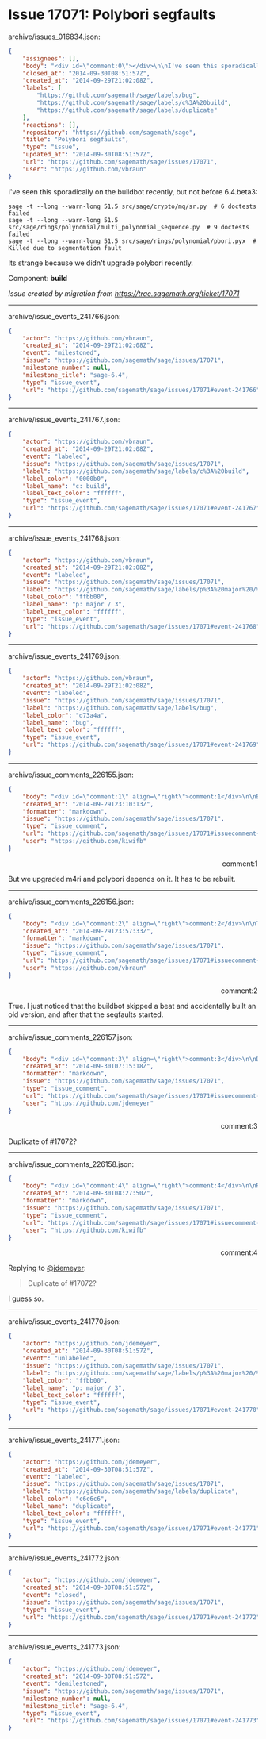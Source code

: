 # Issue 17071: Polybori segfaults

archive/issues_016834.json:
```json
{
    "assignees": [],
    "body": "<div id=\"comment:0\"></div>\n\nI've seen this sporadically on the buildbot recently, but not before 6.4.beta3:\n\n```\nsage -t --long --warn-long 51.5 src/sage/crypto/mq/sr.py  # 6 doctests failed\nsage -t --long --warn-long 51.5 src/sage/rings/polynomial/multi_polynomial_sequence.py  # 9 doctests failed\nsage -t --long --warn-long 51.5 src/sage/rings/polynomial/pbori.pyx  # Killed due to segmentation fault\n```\nIts strange because we didn't upgrade polybori recently.\n\nComponent: **build**\n\n_Issue created by migration from https://trac.sagemath.org/ticket/17071_\n\n",
    "closed_at": "2014-09-30T08:51:57Z",
    "created_at": "2014-09-29T21:02:08Z",
    "labels": [
        "https://github.com/sagemath/sage/labels/bug",
        "https://github.com/sagemath/sage/labels/c%3A%20build",
        "https://github.com/sagemath/sage/labels/duplicate"
    ],
    "reactions": [],
    "repository": "https://github.com/sagemath/sage",
    "title": "Polybori segfaults",
    "type": "issue",
    "updated_at": "2014-09-30T08:51:57Z",
    "url": "https://github.com/sagemath/sage/issues/17071",
    "user": "https://github.com/vbraun"
}
```
<div id="comment:0"></div>

I've seen this sporadically on the buildbot recently, but not before 6.4.beta3:

```
sage -t --long --warn-long 51.5 src/sage/crypto/mq/sr.py  # 6 doctests failed
sage -t --long --warn-long 51.5 src/sage/rings/polynomial/multi_polynomial_sequence.py  # 9 doctests failed
sage -t --long --warn-long 51.5 src/sage/rings/polynomial/pbori.pyx  # Killed due to segmentation fault
```
Its strange because we didn't upgrade polybori recently.

Component: **build**

_Issue created by migration from https://trac.sagemath.org/ticket/17071_





---

archive/issue_events_241766.json:
```json
{
    "actor": "https://github.com/vbraun",
    "created_at": "2014-09-29T21:02:08Z",
    "event": "milestoned",
    "issue": "https://github.com/sagemath/sage/issues/17071",
    "milestone_number": null,
    "milestone_title": "sage-6.4",
    "type": "issue_event",
    "url": "https://github.com/sagemath/sage/issues/17071#event-241766"
}
```



---

archive/issue_events_241767.json:
```json
{
    "actor": "https://github.com/vbraun",
    "created_at": "2014-09-29T21:02:08Z",
    "event": "labeled",
    "issue": "https://github.com/sagemath/sage/issues/17071",
    "label": "https://github.com/sagemath/sage/labels/c%3A%20build",
    "label_color": "0000b0",
    "label_name": "c: build",
    "label_text_color": "ffffff",
    "type": "issue_event",
    "url": "https://github.com/sagemath/sage/issues/17071#event-241767"
}
```



---

archive/issue_events_241768.json:
```json
{
    "actor": "https://github.com/vbraun",
    "created_at": "2014-09-29T21:02:08Z",
    "event": "labeled",
    "issue": "https://github.com/sagemath/sage/issues/17071",
    "label": "https://github.com/sagemath/sage/labels/p%3A%20major%20/%203",
    "label_color": "ffbb00",
    "label_name": "p: major / 3",
    "label_text_color": "ffffff",
    "type": "issue_event",
    "url": "https://github.com/sagemath/sage/issues/17071#event-241768"
}
```



---

archive/issue_events_241769.json:
```json
{
    "actor": "https://github.com/vbraun",
    "created_at": "2014-09-29T21:02:08Z",
    "event": "labeled",
    "issue": "https://github.com/sagemath/sage/issues/17071",
    "label": "https://github.com/sagemath/sage/labels/bug",
    "label_color": "d73a4a",
    "label_name": "bug",
    "label_text_color": "ffffff",
    "type": "issue_event",
    "url": "https://github.com/sagemath/sage/issues/17071#event-241769"
}
```



---

archive/issue_comments_226155.json:
```json
{
    "body": "<div id=\"comment:1\" align=\"right\">comment:1</div>\n\nBut we upgraded m4ri and polybori depends on it. It has to be rebuilt.",
    "created_at": "2014-09-29T23:10:13Z",
    "formatter": "markdown",
    "issue": "https://github.com/sagemath/sage/issues/17071",
    "type": "issue_comment",
    "url": "https://github.com/sagemath/sage/issues/17071#issuecomment-226155",
    "user": "https://github.com/kiwifb"
}
```

<div id="comment:1" align="right">comment:1</div>

But we upgraded m4ri and polybori depends on it. It has to be rebuilt.



---

archive/issue_comments_226156.json:
```json
{
    "body": "<div id=\"comment:2\" align=\"right\">comment:2</div>\n\nTrue. I just noticed that the buildbot skipped a beat and accidentally built an old version, and after that the segfaults started.",
    "created_at": "2014-09-29T23:57:33Z",
    "formatter": "markdown",
    "issue": "https://github.com/sagemath/sage/issues/17071",
    "type": "issue_comment",
    "url": "https://github.com/sagemath/sage/issues/17071#issuecomment-226156",
    "user": "https://github.com/vbraun"
}
```

<div id="comment:2" align="right">comment:2</div>

True. I just noticed that the buildbot skipped a beat and accidentally built an old version, and after that the segfaults started.



---

archive/issue_comments_226157.json:
```json
{
    "body": "<div id=\"comment:3\" align=\"right\">comment:3</div>\n\nDuplicate of #17072?",
    "created_at": "2014-09-30T07:15:18Z",
    "formatter": "markdown",
    "issue": "https://github.com/sagemath/sage/issues/17071",
    "type": "issue_comment",
    "url": "https://github.com/sagemath/sage/issues/17071#issuecomment-226157",
    "user": "https://github.com/jdemeyer"
}
```

<div id="comment:3" align="right">comment:3</div>

Duplicate of #17072?



---

archive/issue_comments_226158.json:
```json
{
    "body": "<div id=\"comment:4\" align=\"right\">comment:4</div>\n\nReplying to [@jdemeyer](#comment%3A3):\n> Duplicate of #17072?\n\nI guess so.",
    "created_at": "2014-09-30T08:27:50Z",
    "formatter": "markdown",
    "issue": "https://github.com/sagemath/sage/issues/17071",
    "type": "issue_comment",
    "url": "https://github.com/sagemath/sage/issues/17071#issuecomment-226158",
    "user": "https://github.com/kiwifb"
}
```

<div id="comment:4" align="right">comment:4</div>

Replying to [@jdemeyer](#comment%3A3):
> Duplicate of #17072?

I guess so.



---

archive/issue_events_241770.json:
```json
{
    "actor": "https://github.com/jdemeyer",
    "created_at": "2014-09-30T08:51:57Z",
    "event": "unlabeled",
    "issue": "https://github.com/sagemath/sage/issues/17071",
    "label": "https://github.com/sagemath/sage/labels/p%3A%20major%20/%203",
    "label_color": "ffbb00",
    "label_name": "p: major / 3",
    "label_text_color": "ffffff",
    "type": "issue_event",
    "url": "https://github.com/sagemath/sage/issues/17071#event-241770"
}
```



---

archive/issue_events_241771.json:
```json
{
    "actor": "https://github.com/jdemeyer",
    "created_at": "2014-09-30T08:51:57Z",
    "event": "labeled",
    "issue": "https://github.com/sagemath/sage/issues/17071",
    "label": "https://github.com/sagemath/sage/labels/duplicate",
    "label_color": "c6c6c6",
    "label_name": "duplicate",
    "label_text_color": "ffffff",
    "type": "issue_event",
    "url": "https://github.com/sagemath/sage/issues/17071#event-241771"
}
```



---

archive/issue_events_241772.json:
```json
{
    "actor": "https://github.com/jdemeyer",
    "created_at": "2014-09-30T08:51:57Z",
    "event": "closed",
    "issue": "https://github.com/sagemath/sage/issues/17071",
    "type": "issue_event",
    "url": "https://github.com/sagemath/sage/issues/17071#event-241772"
}
```



---

archive/issue_events_241773.json:
```json
{
    "actor": "https://github.com/jdemeyer",
    "created_at": "2014-09-30T08:51:57Z",
    "event": "demilestoned",
    "issue": "https://github.com/sagemath/sage/issues/17071",
    "milestone_number": null,
    "milestone_title": "sage-6.4",
    "type": "issue_event",
    "url": "https://github.com/sagemath/sage/issues/17071#event-241773"
}
```
